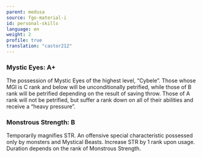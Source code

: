 ```yaml
---
parent: medusa
source: fgo-material-i
id: personal-skills
language: en
weight: 2
profile: true
translation: "castor212"
---
```


### Mystic Eyes: A+

The possession of Mystic Eyes of the highest level, “Cybele”.
Those whose MGI is C rank and below will be unconditionally petrified, while those of B rank will be petrified depending on the result of saving throw. Those of A rank will not be petrified, but suffer a rank down on all of their abilities and receive a “heavy pressure”.

### Monstrous Strength: B

Temporarily magnifies STR. An offensive special characteristic possessed only by monsters and Mystical Beasts.
Increase STR by 1 rank upon usage. Duration depends on the rank of Monstrous Strength.
